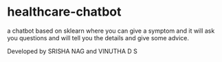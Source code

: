 # healthcare-chatbot
a chatbot based on sklearn where you can give a symptom and it will ask you questions and will tell you the details and give some advice.

Developed by
    SRISHA NAG and 
    VINUTHA D S
